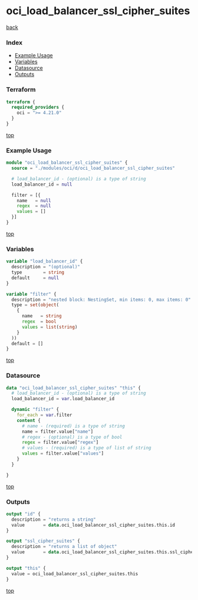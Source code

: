 # oci_load_balancer_ssl_cipher_suites

[back](../oci.md)

### Index

- [Example Usage](#example-usage)
- [Variables](#variables)
- [Datasource](#datasource)
- [Outputs](#outputs)

### Terraform

```terraform
terraform {
  required_providers {
    oci = ">= 4.21.0"
  }
}
```

[top](#index)

### Example Usage

```terraform
module "oci_load_balancer_ssl_cipher_suites" {
  source = "./modules/oci/d/oci_load_balancer_ssl_cipher_suites"

  # load_balancer_id - (optional) is a type of string
  load_balancer_id = null

  filter = [{
    name   = null
    regex  = null
    values = []
  }]
}
```

[top](#index)

### Variables

```terraform
variable "load_balancer_id" {
  description = "(optional)"
  type        = string
  default     = null
}

variable "filter" {
  description = "nested block: NestingSet, min items: 0, max items: 0"
  type = set(object(
    {
      name   = string
      regex  = bool
      values = list(string)
    }
  ))
  default = []
}
```

[top](#index)

### Datasource

```terraform
data "oci_load_balancer_ssl_cipher_suites" "this" {
  # load_balancer_id - (optional) is a type of string
  load_balancer_id = var.load_balancer_id

  dynamic "filter" {
    for_each = var.filter
    content {
      # name - (required) is a type of string
      name = filter.value["name"]
      # regex - (optional) is a type of bool
      regex = filter.value["regex"]
      # values - (required) is a type of list of string
      values = filter.value["values"]
    }
  }

}
```

[top](#index)

### Outputs

```terraform
output "id" {
  description = "returns a string"
  value       = data.oci_load_balancer_ssl_cipher_suites.this.id
}

output "ssl_cipher_suites" {
  description = "returns a list of object"
  value       = data.oci_load_balancer_ssl_cipher_suites.this.ssl_cipher_suites
}

output "this" {
  value = oci_load_balancer_ssl_cipher_suites.this
}
```

[top](#index)